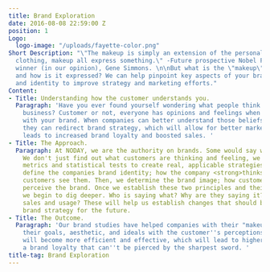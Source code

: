 ```yaml
---
title: Brand Exploration
date: 2016-08-08 22:59:00 Z
position: 1
Logo:
  logo-image: "/uploads/fayette-color.png"
Short Description: "\"The makeup is simply an extension of the personality and colors,
  clothing, makeup all express something.\" -Future prospective Nobel Peace Prize
  winner (in our opinion), Gene Simmons. \n\nBut what is the \"makeup\" of your business,
  and how is it expressed? We can help pinpoint key aspects of your brand's image
  and identity to improve strategy and marketing efforts."
Content:
- Title: Understanding how the customer understands you.
  Paragraph: 'Have you ever found yourself wondering what people think about your
    business? Customer or not, everyone has opinions and feelings when they interact
    with your brand. When companies can better understand those beliefs and perspectives,
    they can redirect brand strategy, which will allow for better marketing and thus,
    leads to increased brand loyalty and boosted sales. '
- Title: The Approach.
  Paragraph: At NODAY, we are the authority on brands. Some would say we are obsessed.
    We don't just find out what customers are thinking and feeling, we use psychology
    metrics and statistical tests to create real, applicable strategies. We first
    define the companies brand identity; how the company <strong>thinks</strong> their
    customers see them. Then, we determine the brand image; how customers <strong>actually</strong>
    perceive the brand. Once we establish these two principles and their differences,
    we begin to dig deeper. Who is saying what? Why are they saying it? Is it affecting
    sales and usage? These will help us establish changes that should be made to the
    brand strategy for the future.
- Title: The Outcome.
  Paragraph: 'Our brand studies have helped companies with their "makeup" by aligning
    their goals, aesthetic, and ideals with the customer''s perceptions. Marketing
    will become more efficient and effective, which will lead to higher sales and
    a brand loyalty that can''t be pierced by the sharpest sword. '
title-tag: Brand Exploration
---
```


